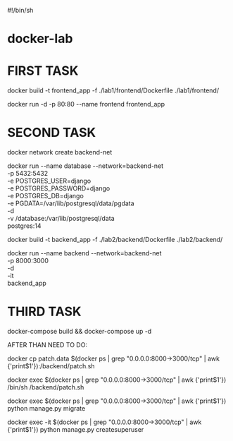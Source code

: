#!/bin/sh
# docker-lab
# FIRST TASK
docker build -t frontend_app -f ./lab1/frontend/Dockerfile   ./lab1/frontend/ 

docker run -d -p 80:80 --name frontend frontend_app

# SECOND TASK
docker network create backend-net

docker run --name database --network=backend-net \
  -p 5432:5432 \
  -e POSTGRES_USER=django \
  -e POSTGRES_PASSWORD=django \
  -e POSTGRES_DB=django \
  -e PGDATA=/var/lib/postgresql/data/pgdata \
  -d \
  -v /database:/var/lib/postgresql/data \
  postgres:14

docker build   -t backend_app   -f ./lab2/backend/Dockerfile   ./lab2/backend/

docker run --name backend --network=backend-net \
  -p 8000:3000 \
  -d \
  -it \
  backend_app
  
  

# THIRD TASK  

docker-compose build && docker-compose up -d


AFTER THAN NEED TO DO:


docker cp patch.data $(docker ps | grep "0.0.0.0:8000->3000/tcp" | awk {'print$1'}):/backend/patch.sh

docker exec $(docker ps | grep "0.0.0.0:8000->3000/tcp" | awk {'print$1'}) /bin/sh /backend/patch.sh

docker exec $(docker ps | grep "0.0.0.0:8000->3000/tcp" | awk {'print$1'}) python manage.py migrate

docker exec -it $(docker ps | grep "0.0.0.0:8000->3000/tcp" | awk {'print$1'}) python manage.py createsuperuser

